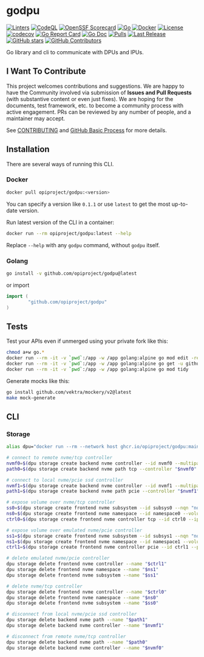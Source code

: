 # godpu

[![Linters](https://github.com/opiproject/godpu/actions/workflows/linters.yml/badge.svg)](https://github.com/opiproject/godpu/actions/workflows/linters.yml)
[![CodeQL](https://github.com/opiproject/godpu/actions/workflows/codeql.yml/badge.svg)](https://github.com/opiproject/godpu/actions/workflows/codeql.yml)
[![OpenSSF Scorecard](https://api.securityscorecards.dev/projects/github.com/opiproject/godpu/badge)](https://securityscorecards.dev/viewer/?platform=github.com&org=opiproject&repo=godpu)
[![Go](https://github.com/opiproject/godpu/actions/workflows/go.yml/badge.svg)](https://github.com/opiproject/godpu/actions/workflows/go.yml)
[![Docker](https://github.com/opiproject/godpu/actions/workflows/docker-publish.yml/badge.svg)](https://github.com/opiproject/godpu/actions/workflows/docker-publish.yml)
[![License](https://img.shields.io/github/license/opiproject/godpu?style=flat-square&color=blue&label=License)](https://github.com/opiproject/godpu/blob/master/LICENSE)
[![codecov](https://codecov.io/gh/opiproject/godpu/branch/main/graph/badge.svg)](https://codecov.io/gh/opiproject/godpu)
[![Go Report Card](https://goreportcard.com/badge/github.com/opiproject/godpu)](https://goreportcard.com/report/github.com/opiproject/godpu)
[![Go Doc](https://img.shields.io/badge/godoc-reference-blue.svg)](http://godoc.org/github.com/opiproject/godpu)
[![Pulls](https://img.shields.io/docker/pulls/opiproject/godpu.svg?logo=docker&style=flat&label=Pulls)](https://hub.docker.com/r/opiproject/godpu)
[![Last Release](https://img.shields.io/github/v/release/opiproject/godpu?label=Latest&style=flat-square&logo=go)](https://github.com/opiproject/godpu/releases)
[![GitHub stars](https://img.shields.io/github/stars/opiproject/godpu.svg?style=flat-square&label=github%20stars)](https://github.com/opiproject/godpu)
[![GitHub Contributors](https://img.shields.io/github/contributors/opiproject/godpu.svg?style=flat-square)](https://github.com/opiproject/godpu/graphs/contributors)

Go library and cli to communicate with DPUs and IPUs.

## I Want To Contribute

This project welcomes contributions and suggestions.  We are happy to have the
Community involved via submission of **Issues and Pull Requests** (with
substantive content  or even just fixes). We are hoping for the documents,
test framework, etc. to become a community process with active engagement.
PRs can be reviewed by any number of people, and a maintainer may accept.

See [CONTRIBUTING](https://github.com/opiproject/opi/blob/main/CONTRIBUTING.md)
and [GitHub Basic Process](https://github.com/opiproject/opi/blob/main/doc-github-rules.md)
for more details.

## Installation

There are several ways of running this CLI.

### Docker

```sh
docker pull opiproject/godpu:<version>
```

You can specify a version like `0.1.1` or use `latest` to get the most up-to-date version.

Run latest version of the CLI in a container:

```sh
docker run --rm opiproject/godpu:latest --help
```

Replace `--help` with any `godpu` command, without `godpu` itself.

### Golang

```sh
go install -v github.com/opiproject/godpu@latest
```

or import

```go
import (
        "github.com/opiproject/godpu"
)
```

## Tests

Test your APIs even if unmerged using your private fork like this:

```bash
chmod a+w go.*
docker run --rm -it -v `pwd`:/app -w /app golang:alpine go mod edit -replace github.com/opiproject/opi-api@main=github.com/YOURUSERNAME/opi-api@main
docker run --rm -it -v `pwd`:/app -w /app golang:alpine go get -u github.com/YOURUSERNAME/opi-api/storage/v1alpha1/gen/go@a98ca449468a
docker run --rm -it -v `pwd`:/app -w /app golang:alpine go mod tidy
```

Generate mocks like this:

```bash
go install github.com/vektra/mockery/v2@latest
make mock-generate
```

## CLI

### Storage

```bash
alias dpu="docker run --rm --network host ghcr.io/opiproject/godpu:main"

# connect to remote nvme/tcp controller
nvmf0=$(dpu storage create backend nvme controller --id nvmf0 --multipath disable)
path0=$(dpu storage create backend nvme path tcp --controller "$nvmf0" --id path0 --ip "11.11.11.2" --port 4444 --nqn nqn.2016-06.io.spdk:cnode1 --hostnqn nqn.2014-08.org.nvmexpress:uuid:feb98abe-d51f-40c8-b348-2753f3571d3c)

# connect to local nvme/pcie ssd controller
nvmf1=$(dpu storage create backend nvme controller --id nvmf1 --multipath disable)
path1=$(dpu storage create backend nvme path pcie --controller "$nvmf1" --id path1 --bdf "0000:40:00.0")

# expose volume over nvme/tcp controller
ss0=$(dpu storage create frontend nvme subsystem --id subsys0 --nqn "nqn.2022-09.io.spdk:opitest0")
ns0=$(dpu storage create frontend nvme namespace --id namespace0 --volume "Malloc0" --subsystem "$ss0")
ctrl0=$(dpu storage create frontend nvme controller tcp --id ctrl0 --ip "127.0.0.1" --port 4420 --subsystem "$ss0")

# expose volume over emulated nvme/pcie controller
ss1=$(dpu storage create frontend nvme subsystem --id subsys1 --nqn "nqn.2022-09.io.spdk:opitest1")
ns1=$(dpu storage create frontend nvme namespace --id namespace1 --volume "Malloc1" --subsystem "$ss1")
ctrl1=$(dpu storage create frontend nvme controller pcie --id ctrl1 --port 0 --pf 0 --vf 0 --subsystem "$ss1")

# delete emulated nvme/pcie controller
dpu storage delete frontend nvme controller --name "$ctrl1"
dpu storage delete frontend nvme namespace --name "$ns1"
dpu storage delete frontend nvme subsystem --name "$ss1"

# delete nvme/tcp controller
dpu storage delete frontend nvme controller --name "$ctrl0"
dpu storage delete frontend nvme namespace --name "$ns0"
dpu storage delete frontend nvme subsystem --name "$ss0"

# disconnect from local nvme/pcie ssd controller
dpu storage delete backend nvme path --name "$path1"
dpu storage delete backend nvme controller --name "$nvmf1"

# disconnect from remote nvme/tcp controller
dpu storage delete backend nvme path --name "$path0"
dpu storage delete backend nvme controller --name "$nvmf0"
```
